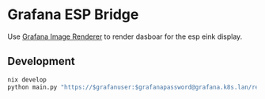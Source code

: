 # Grafana ESP Bridge

Use [Grafana Image Renderer](https://grafana.com/grafana/plugins/grafana-image-renderer/) to render dasboar for the esp eink display.

## Development

```s to render dasboar for the esp eink display.h
nix develop
python main.py "https://$grafanuser:$grafanapassword@grafana.k8s.lan/render/d/ad588e36-165d-464f-9f94-a8b553cfbcc2/solaredge?orgId=1&from={start}&to={now}&panelId=10&width={width}&height={height}&scale=1&tz=Europe%2FBerlin" data --crop-top 80
```
